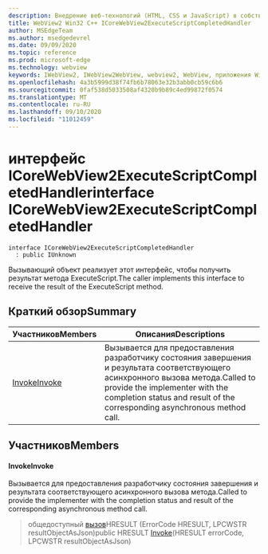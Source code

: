 ```yaml
---
description: Внедрение веб-технологий (HTML, CSS и JavaScript) в собственные приложения с помощью элемента управления Microsoft Edge WebView2
title: WebView2 Win32 C++ ICoreWebView2ExecuteScriptCompletedHandler
author: MSEdgeTeam
ms.author: msedgedevrel
ms.date: 09/09/2020
ms.topic: reference
ms.prod: microsoft-edge
ms.technology: webview
keywords: IWebView2, IWebView2WebView, webview2, WebView, приложения Win32, Win32, EDGE, ICoreWebView2, ICoreWebView2Controller, управление браузером, EDGE HTML, ICoreWebView2ExecuteScriptCompletedHandler
ms.openlocfilehash: 4a3b5999d38f74fb6b78063e32b3abb0cb59c6b6
ms.sourcegitcommit: 0faf538d5033508af4320b9b89c4ed99872f0574
ms.translationtype: MT
ms.contentlocale: ru-RU
ms.lasthandoff: 09/10/2020
ms.locfileid: "11012459"
---
```

# <span data-ttu-id="6c13b-104">интерфейс ICoreWebView2ExecuteScriptCompletedHandler</span><span class="sxs-lookup"><span data-stu-id="6c13b-104">interface ICoreWebView2ExecuteScriptCompletedHandler</span></span> 

```
interface ICoreWebView2ExecuteScriptCompletedHandler
  : public IUnknown
```

<span data-ttu-id="6c13b-105">Вызывающий объект реализует этот интерфейс, чтобы получить результат метода ExecuteScript.</span><span class="sxs-lookup"><span data-stu-id="6c13b-105">The caller implements this interface to receive the result of the ExecuteScript method.</span></span>

## <span data-ttu-id="6c13b-106">Краткий обзор</span><span class="sxs-lookup"><span data-stu-id="6c13b-106">Summary</span></span>

 <span data-ttu-id="6c13b-107">Участников</span><span class="sxs-lookup"><span data-stu-id="6c13b-107">Members</span></span>                        | <span data-ttu-id="6c13b-108">Описания</span><span class="sxs-lookup"><span data-stu-id="6c13b-108">Descriptions</span></span>
--------------------------------|---------------------------------------------
[<span data-ttu-id="6c13b-109">Invoke</span><span class="sxs-lookup"><span data-stu-id="6c13b-109">Invoke</span></span>](#invoke) | <span data-ttu-id="6c13b-110">Вызывается для предоставления разработчику состояния завершения и результата соответствующего асинхронного вызова метода.</span><span class="sxs-lookup"><span data-stu-id="6c13b-110">Called to provide the implementer with the completion status and result of the corresponding asynchronous method call.</span></span>

## <span data-ttu-id="6c13b-111">Участников</span><span class="sxs-lookup"><span data-stu-id="6c13b-111">Members</span></span>

#### <span data-ttu-id="6c13b-112">Invoke</span><span class="sxs-lookup"><span data-stu-id="6c13b-112">Invoke</span></span> 

<span data-ttu-id="6c13b-113">Вызывается для предоставления разработчику состояния завершения и результата соответствующего асинхронного вызова метода.</span><span class="sxs-lookup"><span data-stu-id="6c13b-113">Called to provide the implementer with the completion status and result of the corresponding asynchronous method call.</span></span>

> <span data-ttu-id="6c13b-114">общедоступный [вызов](#invoke)HRESULT (ErrorCode HRESULT, LPCWSTR resultObjectAsJson)</span><span class="sxs-lookup"><span data-stu-id="6c13b-114">public HRESULT [Invoke](#invoke)(HRESULT errorCode, LPCWSTR resultObjectAsJson)</span></span>

